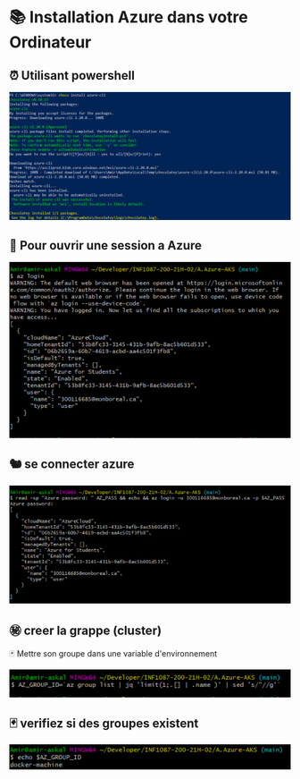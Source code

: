 # 📚 Installation Azure dans votre Ordinateur 

⏰ Utilisant powershell 
---------------------
![image](images/1.0.PNG)

🛶 Pour ouvrir une session a Azure 
-----------------------------
![image](images/1.1.PNG)

🐿️ se connecter azure 
----------------------
![image](images/1.2.PNG)

㊙️ creer la grappe (cluster)
--------------------
🃏 Mettre son groupe dans une variable d'environnement

![image](images/2.1.PNG)

🃏 verifiez si des groupes existent 
----------------------------------
![image](images/2.2.PNG)

